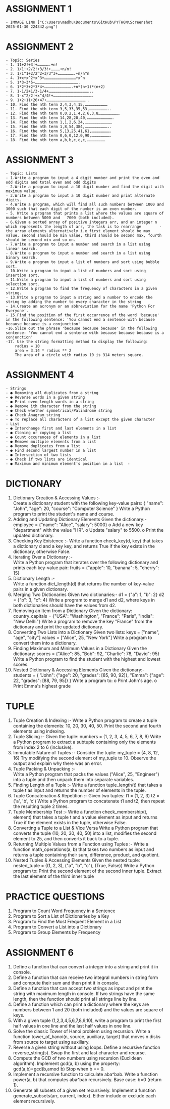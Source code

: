                                                 
# ASSIGNMENT 1

    - IMMAGE LINK ["C:\Users\madhu\Documents\GitHub\PYTHON\Screenshot 2025-01-30 224342.png"]

# ASSIGNMENT 2

    - Topic: Series
    - 1. 11+2!+3!+…………….+n!
    - 2. 1/1!+2/2!+3/3!+…………+n/n!
    - 3. 1/1^1+2/2^2+3/3^3+………………….+n/n^n
    - 4. 1+x+x^2+x^3+……………………………………+x^n
    - 5. 1*3+3*5+………………………………………………….
    - 6. 1*2*3+2*3*4+……………………………….+n*(n+1)*(n+2)
    - 7. 1-1/2+1/3-1/4+………………………………………………..
    - 8. 1-x^2/2!+x^4/4!+…………………………………………….
    - 9. 1+2+11+26+47+……………………………………………..
    - 10. Find the nth term 2,4,3,4,15,…………………………
    - 11. Find the nth term 3,5,33,35,53,……………………..
    - 12. Find the nth term 0,0,2,1,4,2,6,3,8……………………….
    - 13. Find the nth term 14,28,20,40,…………………………….
    - 14. Find the nth term 1,1,2,6,24,………………………………
    - 15. Find the nth term 1,8,54,384,…………………………..
    - 16. Find the nth term 5,13,25,41,61,…………………….
    - 17. Find the nth term 0,6,0,12,0,90,…………………….
    - 18. Find the nth term a,b,b,c,c,c,……………………

# ASSIGNMENT 3

    - Topic: Lists
    - 1.Write a program to input a 4 digit number and print the even and odd digits and total even and odd digits
    - 2.Write a program to input a 10 digit number and find the digit with maximum value.
    - 3.Write a program to input a 10 digit number and print alternate digits.
    - 4.Write a program, which will find all such numbers between 1000 and 3000 such that each digit of the number is an even number.
    - 5. Write a program that prints a list where the values are square of numbers between 5000 and   7000 (both included).
    - 6.Given a sorted array of positive integers arr, and an integer n which represents the length of arr, the task is to rearrange        -the array elements alternatively i.e first element should be max value, second should be min value, third should be second max, fourth should be second min and so on.
    - 7.Write a program to input a number and search in a list using linear search.
    - 8.Write a program to input a number and search in a list using binary search.
    - 9.Write a program to input a list of numbers and sort using bubble sort.
    - 10.Write a program to input a list of numbers and sort using insertion sort.
    - 11.Write a program to input a list of numbers and sort using selection sort.
    - 12.Write a program to find the frequency of characters in a given string.
    - 13.Write a program to input a string and a number to encode the string by adding the number to every character in the string
    - 14.Create an acronym or an abbreviation for the name 'Python For Everyone'.
    - 15.Find the position of the first occurrence of the word 'because' in the following sentence: 'You cannot end a sentence with because because because is a conjunction'
    -16.Slice out the phrase 'because because because' in the following sentence: 'You cannot end a sentence with because because because is a conjunction'
    -17. Use the string formatting method to display the following:
        radius = 10
        area = 3.14 * radius ** 2
        The area of a circle with radius 10 is 314 meters square.

# ASSIGNMENT 4

    - Strings
    - ● Removing all duplicates from a string 
    - ● Reverse words in a given string
    - ● Print even length words in a string 
    - ● Remove ith character from the string 
    - ● Check whether symmetrical/Palindrome string 
    - ● Check Anagram string
    - ● To replace all characters of a list except the given character
    - List
    - ● Interchange first and last elements in a list 
    - ● Cloning or copying a list 
    - ● Count occurences of elements in a list
    - ● Remove multiple elements from a list 
    - ● Remove duplicates from a list
    - ● Find second largest number in a list 
    - ● Intersection of two lists
    - ● Check if two lists are identical 
    - ● Maximum and minimum element’s position in a list  - 


#  DICTIONARY 

1. Dictionary Creation & Accessing Values :-       
    Create a dictionary student with the following key-value pairs:
    {
    "name": "John",
    "age": 20,
    "course": "Computer Science"
    }
    Write a Python program to print the student's name and course.
2. Adding and Updating Dictionary Elements Given the dictionary:-
    employee = {"name": "Alice", "salary": 5000}
    o Add a new key "department" with the value "HR".
    o Update "salary" to 5500.
    o Print the updated dictionary.
3. Checking Key Existence :-
    Write a function check_key(d, key) that takes a dictionary d and a key key, and returns True if the key exists in the dictionary, otherwise False.
4. Iterating Over a Dictionary :-    
    Write a Python program that iterates over the following dictionary and prints each key-value pair:
    fruits = {"apple": 10, "banana": 5, "cherry": 15}
5. Dictionary Length :-    
    Write a function dict_length(d) that returns the number of key-value pairs in a given dictionary.
6. Merging Two Dictionaries Given two dictionaries:-
    d1 = {"a": 1, "b": 2}
    d2 = {"b": 3, "c": 4}
    Write a program to merge d1 and d2, where keys in both dictionaries should have the values from d2.
7. Removing an Item from a Dictionary     Given the dictionary:
    country_capitals = {"USA": "Washington", "France": "Paris", "India": "New Delhi"}
    Write a program to remove the key "France" from the dictionary and print the updated dictionary.
8. Converting Two Lists into a Dictionary Given two lists:
    keys = ["name", "age", "city"]
    values = ["Alice", 25, "New York"]
    Write a program to convert them into a dictionary.    
9. Finding Maximum and Minimum Values in a Dictionary     Given the dictionary:
    scores = {"Alice": 85, "Bob": 92, "Charlie": 78, "David": 95}
    Write a Python program to find the student with the highest and lowest scores.
10. Nested Dictionary & Accessing Elements Given the dictionary:-    
    students = {
    "John": {"age": 20, "grades": [85, 90, 92]},
    "Emma": {"age": 22, "grades": [88, 79, 95]}
    }
    Write a program to:
    o Print John's age.
    o Print Emma's highest grade

#  TUPLE

1. Tuple Creation & Indexing :-
    Write a Python program to create a tuple containing the elements: 10, 20, 30, 40, 50. Print the second and fourth       elements using indexing.
2. Tuple Slicing :-
    Given the tuple:
    numbers = (1, 2, 3, 4, 5, 6, 7, 8, 9)
    Write a Python program to extract a subtuple containing only the elements from index 2 to 6 (inclusive).
3. Immutable Nature of Tuples :-
    Consider the tuple:
    my_tuple = (4, 8, 12, 16)
    Try modifying the second element of my_tuple to 10. Observe the output and explain why there was an error.
4. Tuple Packing & Unpacking :-    
    Write a Python program that packs the values ("Alice", 25, "Engineer") into a tuple and then unpack them into separate variables.
5. Finding Length of a Tuple :-
    Write a function tuple_length(t) that takes a tuple t as input and returns the number of elements in the tuple.
6. Tuple Concatenation & Repetition :-
    Given two tuples:
    t1 = (1, 2, 3)
    t2 = ('a', 'b', 'c')
    Write a Python program to concatenate t1 and t2, then repeat the resulting tuple 2 times.
7. Tuple Membership Test :-
    Write a function check_membership(t, element) that takes a tuple t and a value element as input and returns True if the element exists in the tuple, otherwise False.
8. Converting a Tuple to a List & Vice Versa
    Write a Python program that converts the tuple (10, 20, 30, 40, 50) into a list, modifies the second element to 25, and then converts it back to a tuple.
9. Returning Multiple Values from a Function using Tuples :-
    Write a function math_operations(a, b) that takes two numbers as input and returns a tuple containing their sum, difference, product, and quotient.
10. Nested Tuples & Accessing Elements
    Given the nested tuple:
    nested_tuple = ((1, 2, 3), ("a", "b", "c"), (True, False))
    Write a Python program to:
    Print the second element of the second inner tuple.
    Extract the last element of the third inner tuple


#  PRACTICE QUESTIONS 

1. Program to Count Word Frequency in a Sentence
2. Program to Sort a List of Dictionaries by a Key
3. Program to Find the Most Frequent Element in a List
4. Program to Convert a List into a Dictionary
5. Program to Group Elements by Frequency


# ASSIGNMENT 6
1.	Define a function that can convert a integer into a string and print it in console. 
2.	Define a function that can receive two integral numbers in string form and compute their sum and then print it in console. 
3.	Define a function that can accept two strings as input and print the string with maximum length in console. If two strings have the same length, then the function should print al l strings line by line. 
4.	Define a function which can print a dictionary where the keys are numbers between 1 and 20 (both included) and the values are square of keys. 
5.	With a given tuple (1,2,3,4,5,6,7,8,9,10), write a program to print the first half values in one line and the last half values in one line.  
6.	Solve the classic Tower of Hanoi problem using recursion. 
Write a function tower_of_hanoi(n, source, auxiliary, target) that moves n disks from source to target using auxiliary. 
7.	Reverse a given string without using loops. 
Define a recursive function reverse_string(s). 
Swap the first and last character and recurse. 
8.	Compute the GCD of two numbers using recursion (Euclidean algorithm). Implement gcd(a, b) using the property: gcd(a,b)=gcd(b,amod  b) Stop when b == 0. 
9.	Implement a recursive function to calculate aba^bab. 
Write a function power(a, b) that computes aba^bab recursively. Base case: b=0 (return 1). 
10.	Generate all subsets of a given set recursively. 
Implement a function generate_subsets(arr, current, index). Either include or exclude each element recursively. 
 













